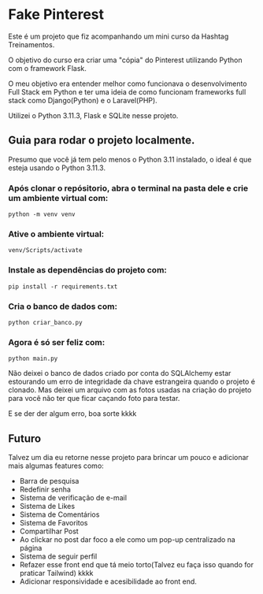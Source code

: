 # Fake Pinterest

Este é um projeto que fiz acompanhando um mini curso da Hashtag Treinamentos.

O objetivo do curso era criar uma "cópia" do Pinterest utilizando Python com o framework Flask.

O meu objetivo era entender melhor como funcionava o desenvolvimento Full Stack em Python e ter uma ideia
de como funcionam frameworks full stack como Django(Python) e o Laravel(PHP).

Utilizei o Python 3.11.3, Flask e SQLite nesse projeto.

## Guia para rodar o projeto localmente.

Presumo que você já tem pelo menos o Python 3.11 instalado, o ideal é que esteja usando o
Python 3.11.3.

### Após clonar o repósitorio, abra o terminal na pasta dele e crie um ambiente virtual com:
```
python -m venv venv
```
### Ative o ambiente virtual:
```
venv/Scripts/activate
```

### Instale as dependências do projeto com:
```
pip install -r requirements.txt
```
### Cria o banco de dados com:
```
python criar_banco.py
```

### Agora é só ser feliz com:
```
python main.py
```

Não deixei o banco de dados criado por conta do SQLAlchemy estar estourando um erro de
integridade da chave estrangeira quando o projeto é clonado.
Mas deixei um arquivo com as fotos usadas na criação do projeto para você não ter que ficar caçando
foto para testar.

E se der der algum erro, boa sorte kkkk

## Futuro

Talvez um dia eu retorne nesse projeto para brincar um pouco e adicionar mais algumas features como:
- Barra de pesquisa
- Redefinir senha
- Sistema de verificação de e-mail
- Sistema de Likes
- Sistema de Comentários
- Sistema de Favoritos
- Compartilhar Post
- Ao clickar no post dar foco a ele como um pop-up centralizado na página
- Sistema de seguir perfil
- Refazer esse front end que tá meio torto(Talvez eu faça isso quando for praticar Tailwind) kkkk
- Adicionar responsividade e acesibilidade ao front end.
